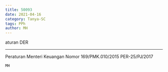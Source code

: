 ```yaml
---
title: 50093
date: 2021-04-16
category: Tanya-SC
tags: PPh
author: MH
---
```


aturan DER

---

Peraturan Menteri Keuangan Nomor 169/PMK.010/2015 PER-25/PJ/2017

`MH`
